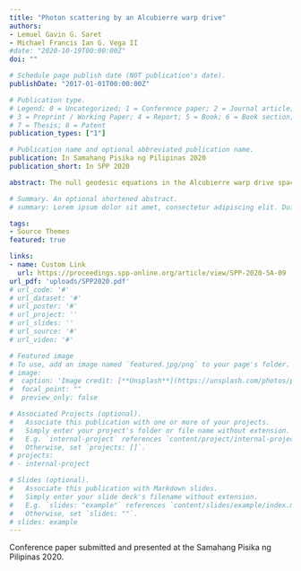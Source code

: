 ```yaml
---
title: "Photon scattering by an Alcubierre warp drive"
authors:
- Lemuel Gavin G. Saret
- Michael Francis Ian G. Vega II
#date: "2020-10-19T00:00:00Z"
doi: ""

# Schedule page publish date (NOT publication's date).
publishDate: "2017-01-01T00:00:00Z"

# Publication type.
# Legend: 0 = Uncategorized; 1 = Conference paper; 2 = Journal article;
# 3 = Preprint / Working Paper; 4 = Report; 5 = Book; 6 = Book section;
# 7 = Thesis; 8 = Patent
publication_types: ["1"]

# Publication name and optional abbreviated publication name.
publication: In Samahang Pisika ng Pilipinas 2020
publication_short: In SPP 2020

abstract: The null geodesic equations in the Alcubierre warp drive space-time are numerically integrated to determine light propagation and angular deflection of photons originating from infinity that collide with the warp drive distortion. We find that for a distant observer in a co-moving reference frame alongside the warp drive distortion, light rays colliding with the warp drive would have resulting angular deflections that changes for different values of the impact parameter and warp velocity. Meanwhile, images that propagate through the warp drive distortion would experience gravitational lensing that would invert a radial area of the image from the center outward as seen by an observer following the said warp drive. This lensing effect is caused by the negative energy density matter that supports the warp drive space-time.

# Summary. An optional shortened abstract.
# summary: Lorem ipsum dolor sit amet, consectetur adipiscing elit. Duis posuere tellus ac convallis placerat. Proin tincidunt magna sed ex sollicitudin condimentum.

tags:
- Source Themes
featured: true

links:
- name: Custom Link
  url: https://proceedings.spp-online.org/article/view/SPP-2020-5A-09
url_pdf: 'uploads/SPP2020.pdf'
# url_code: '#'
# url_dataset: '#'
# url_poster: '#'
# url_project: ''
# url_slides: ''
# url_source: '#'
# url_video: '#'

# Featured image
# To use, add an image named `featured.jpg/png` to your page's folder. 
# image:
#  caption: 'Image credit: [**Unsplash**](https://unsplash.com/photos/pLCdAaMFLTE)'
#  focal_point: ""
#  preview_only: false

# Associated Projects (optional).
#   Associate this publication with one or more of your projects.
#   Simply enter your project's folder or file name without extension.
#   E.g. `internal-project` references `content/project/internal-project/index.md`.
#   Otherwise, set `projects: []`.
# projects:
# - internal-project

# Slides (optional).
#   Associate this publication with Markdown slides.
#   Simply enter your slide deck's filename without extension.
#   E.g. `slides: "example"` references `content/slides/example/index.md`.
#   Otherwise, set `slides: ""`.
# slides: example
---
```


Conference paper submitted and presented at the Samahang Pisika ng Pilipinas 2020.
